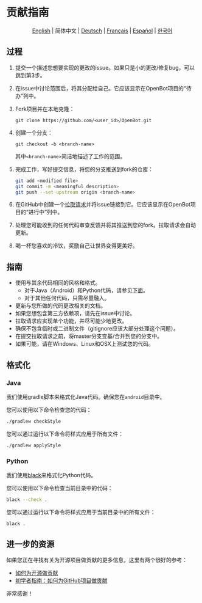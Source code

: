 # 贡献指南

<p align="center">
  <a href="CONTRIBUTING.md">English</a> |
  <span>简体中文</span> |
  <a href="CONTRIBUTING.de-DE.md">Deutsch</a> |
  <a href="CONTRIBUTING.fr-FR.md">Français</a> |
  <a href="CONTRIBUTING.es-ES.md">Español</a> |
  <a href="CONTRIBUTING.ko-KR.md">한국어</a>
</p>

## 过程

1. 提交一个描述您想要实现的更改的issue。如果只是小的更改/修复bug，可以跳到第3步。
2. 在issue中讨论范围后，将其分配给自己。它应该显示在OpenBot项目的“待办”列中。
3. Fork项目并在本地克隆：

   `git clone https://github.com/<user_id>/OpenBot.git`

4. 创建一个分支：

   `git checkout -b <branch-name>`

   其中`<branch-name>`简洁地描述了工作的范围。

5. 完成工作，写好提交信息，将您的分支推送到fork的仓库：

   ```bash
   git add <modified file>
   git commit -m <meaningful description>
   git push --set-upstream origin <branch-name>
   ```

6. 在GitHub中创建一个[拉取请求](https://github.com/ob-f/OpenBot/pulls)并将issue链接到它。它应该显示在OpenBot项目的“进行中”列中。
7. 处理您可能收到的任何代码审查反馈并将其推送到您的fork。拉取请求会自动更新。
8. 喝一杯您喜欢的冷饮，奖励自己让世界变得更美好。

## 指南

- 使用与其余代码相同的风格和格式。
  - 对于Java（Android）和Python代码，请参见[下面](#Formatting)。
  - 对于其他任何代码，只需尽量融入。
- 更新与您所做的代码更改相关的文档。
- 如果您想包含第三方依赖项，请先在issue中讨论。
- 拉取请求应实现单个功能，并尽可能少地更改。
- 确保不包含临时或二进制文件（gitignore应该大部分处理这个问题）。
- 在提交拉取请求之前，将master分支变基/合并到您的分支中。
- 如果可能，请在Windows、Linux和OSX上测试您的代码。

## 格式化

### Java

我们使用gradle脚本来格式化Java代码。确保您在`android`目录中。

您可以使用以下命令检查您的代码：

```bash
./gradlew checkStyle
```

您可以通过运行以下命令将样式应用于所有文件：

```bash
./gradlew applyStyle
```

### Python

我们使用[black](https://pypi.org/project/black/)来格式化Python代码。

您可以使用以下命令检查当前目录中的代码：

```bash
black --check .
```

您可以通过运行以下命令将样式应用于当前目录中的所有文件：

```bash
black .
```

## 进一步的资源

如果您正在寻找有关为开源项目做贡献的更多信息，这里有两个很好的参考：

- [如何为开源做贡献](http://opensource.guide/how-to-contribute/)
- [初学者指南：如何为GitHub项目做贡献](https://akrabat.com/the-beginners-guide-to-contributing-to-a-github-project/)

非常感谢！
